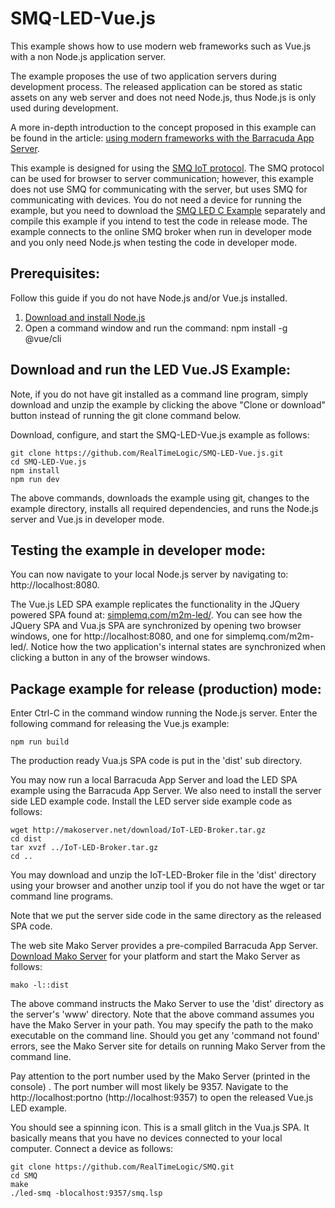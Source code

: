 # SMQ-LED-Vue.js

This example shows how to use modern web frameworks such as Vue.js with a non Node.js application server.

The example proposes the use of two application servers during development process. The released application can be stored as static assets on any web server and does not need Node.js, thus Node.js is only used during development.

A more in-depth introduction to the concept proposed in this example can be found in the article: [using modern frameworks with the Barracuda App Server](https://realtimelogic.com/articles/ReactJS-Angular-and-Vuejs-with-the-Barracuda-App-Server).

This example is designed for using the [SMQ IoT protocol](https://realtimelogic.com/products/simplemq/src/). The SMQ protocol can be used for browser to server communication; however, this example does not use SMQ for communicating with the server, but uses SMQ for communicating with devices. You do not need a device for running the example, but you need to download the [SMQ LED C Example](https://github.com/RealTimeLogic/SMQ) separately and compile this example if you intend to test the code in release mode. The example connects to the online SMQ broker when run in developer mode and you only need Node.js when testing the code in developer mode.

## Prerequisites:

Follow this guide if you do not have Node.js and/or Vue.js installed.

1. [Download and install Node.js](https://nodejs.org/en/download/)
2. Open a command window and run the command: npm install -g @vue/cli

## Download and run the LED Vue.JS Example:

Note, if you do not have git installed as a command line program, simply download and unzip the example by clicking the above "Clone or download" button instead of running the git clone command below.

Download, configure, and start the SMQ-LED-Vue.js example as follows:
```
git clone https://github.com/RealTimeLogic/SMQ-LED-Vue.js.git
cd SMQ-LED-Vue.js
npm install
npm run dev
``` 
The above commands, downloads the example using git, changes to the example directory, installs all required dependencies, and runs the Node.js server and Vue.js in developer mode.

## Testing the example in developer mode:

You can now navigate to your local Node.js server by navigating to: http://localhost:8080.

The Vue.js LED SPA example replicates the functionality in the JQuery powered SPA found at: [simplemq.com/m2m-led/](https://simplemq.com/m2m-led/). You can see how the JQuery SPA and Vua.js SPA are synchronized by opening two browser windows, one for http://localhost:8080, and one for simplemq.com/m2m-led/. Notice how the two application's internal states are synchronized when clicking a button in any of the browser windows.

## Package example for release (production) mode:

Enter Ctrl-C in the command window running the Node.js server. Enter the following command for releasing the Vue.js example:
```
npm run build
```
The production ready Vua.js SPA code is put in the 'dist' sub directory.

You may now run a local Barracuda App Server and load the LED SPA example using the Barracuda App Server. We also need to install the server side LED example code. Install the LED server side example code as follows:

```
wget http://makoserver.net/download/IoT-LED-Broker.tar.gz
cd dist
tar xvzf ../IoT-LED-Broker.tar.gz
cd ..
```
You may download and unzip the IoT-LED-Broker file in the 'dist' directory using your browser and another unzip tool if you do not have the wget or tar command line programs.

Note that we put the server side code in the same directory as the released SPA code.

The web site Mako Server provides a pre-compiled Barracuda App Server. [Download Mako Server](https://makoserver.net/download/) for your platform and start the Mako Server as follows:

```
mako -l::dist
```
The above command instructs the Mako Server to use the 'dist' directory as the server's 'www' directory. Note that the above command assumes you have the Mako Server in your path. You may specify the path to the mako executable on the command line. Should you get any 'command not found' errors, see the Mako Server site for details on running Mako Server from the command line.

Pay attention to the port number used by the Mako Server (printed in the console) . The port number will most likely be 9357. Navigate to the http://localhost:portno (http://localhost:9357) to open the released Vue.js LED example.

You should see a spinning icon. This is a small glitch in the Vua.js SPA. It basically means that you have no devices connected to your local computer. Connect a device as follows:

```
git clone https://github.com/RealTimeLogic/SMQ.git
cd SMQ
make
./led-smq -blocalhost:9357/smq.lsp
```


